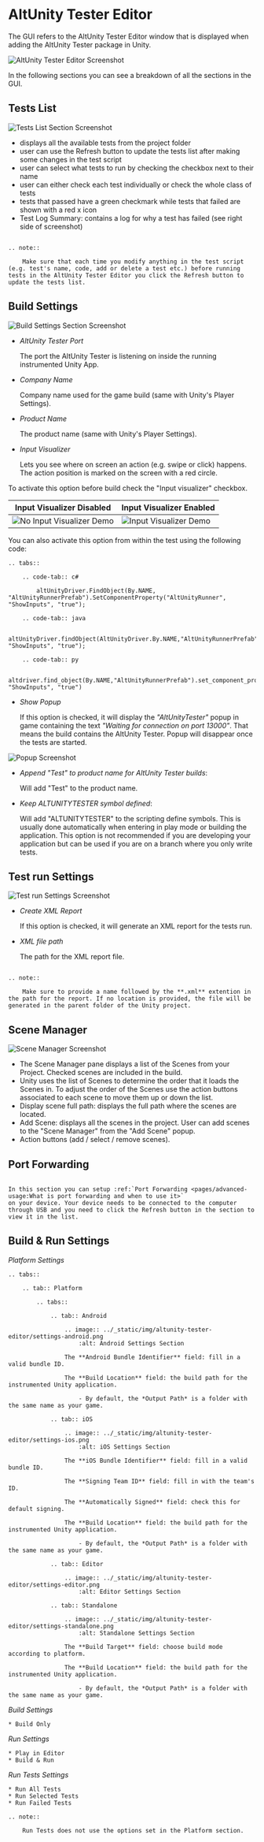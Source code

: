 # AltUnity Tester Editor

The GUI refers to the AltUnity Tester Editor window that is displayed when
adding the AltUnity Tester package in Unity.

![AltUnity Tester Editor Screenshot](../_static/img/altunity-tester-editor/editor-screenshot.png)

In the following sections you can see a breakdown of all the sections in the GUI.

## Tests List

![Tests List Section Screenshot](../_static/img/altunity-tester-editor/test-list.png)

-   displays all the available tests from the project folder
-   user can use the Refresh button to update the tests list after making some changes in the test script
-   user can select what tests to run by checking the checkbox next to their name
-   user can either check each test individually or check the whole class of tests
-   tests that passed have a green checkmark while tests that failed are shown with a red x icon
-   Test Log Summary: contains a log for why a test has failed (see right side of screenshot)

```eval_rst

.. note::

    Make sure that each time you modify anything in the test script (e.g. test's name, code, add or delete a test etc.) before running tests in the AltUnity Tester Editor you click the Refresh button to update the tests list.

```

## Build Settings

![Build Settings Section Screenshot](../_static/img/altunity-tester-editor/build-settings.png)

<!--
-   Proxy host

    Refers to the host the AltUnity Proxy is listening on.
     You can change this value and make a new game build if you want to use another host.

-   Proxy port

    Refers to the port the AltUnity Proxy is listening on.
     You can change this value and make a new game build if you want to use another port.
-->

- *AltUnity Tester Port*

    The port the AltUnity Tester is listening on inside the running instrumented Unity App.

- *Company Name*

    Company name used for the game build (same with Unity's Player Settings).

- *Product Name*

    The product name (same with Unity's Player Settings).

- *Input Visualizer*

    Lets you see where on screen an action (e.g. swipe or click) happens.
    The action position is marked on the screen with a red circle.


To activate this option before build check the "Input visualizer" checkbox.

| Input Visualizer Disabled                          | Input Visualizer Enabled                       |
| -------------------------------------------------- | ---------------------------------------------- |
| ![No Input Visualizer Demo](../_static/img/altunity-tester-editor/no-input-visualizer.gif) | ![Input Visualizer Demo](../_static/img/altunity-tester-editor/input-visualizer.gif) |

You can also activate this option from within the test using the following code:

```eval_rst
.. tabs::

    .. code-tab:: c#

        altUnityDriver.FindObject(By.NAME, "AltUnityRunnerPrefab").SetComponentProperty("AltUnityRunner", "ShowInputs", "true");

    .. code-tab:: java

        altUnityDriver.findObject(AltUnityDriver.By.NAME,"AltUnityRunnerPrefab").setComponentProperty("AltUnityRunner", "ShowInputs", "true");

    .. code-tab:: py

        altdriver.find_object(By.NAME,"AltUnityRunnerPrefab").set_component_property("AltUnityRunner", "ShowInputs", "true")

```

- *Show Popup*

    If this option is checked, it will display the *"AltUnityTester"* popup in
    game containing the text *"Waiting for connection on port 13000"*. That
    means the build contains the AltUnity Tester. Popup will disappear once the
    tests are started.

![Popup Screenshot](../_static/img/altunity-tester-editor/popup.png)

-   *Append "Test" to product name for AltUnity Tester builds*:

    Will add "Test" to the product name.

-   *Keep ALTUNITYTESTER symbol defined*:

    Will add "ALTUNITYTESTER" to the scripting define symbols. This is usually done automatically when entering in play mode or building the application. This option is not recommended if you are developing your application but can be used if you are on a branch where you only write tests.

## Test run Settings
![Test run Settings Screenshot](../_static/img/altunity-tester-editor/testrun-settings.png)

- *Create XML Report*

    If this option is checked, it will generate an XML report for the tests run.

- *XML file path*

    The path for the XML report file. 

```eval_rst

.. note::

    Make sure to provide a name followed by the **.xml** extention in the path for the report. If no location is provided, the file will be generated in the parent folder of the Unity project.

```

## Scene Manager

![Scene Manager Screenshot](../_static/img/altunity-tester-editor/scene-manager.png)

- The Scene Manager pane displays a list of the Scenes from your Project. Checked scenes are included in the build.
- Unity uses the list of Scenes to determine the order that it loads the Scenes in. To adjust the order of the Scenes use the action buttons   associated to each scene to move them up or down the list.
- Display scene full path: displays the full path where the scenes are located.
- Add Scene: displays all the scenes in the project. User can add scenes to the "Scene Manager" from the "Add Scene" popup.
- Action buttons (add / select / remove scenes).

## Port Forwarding

```eval_rst

In this section you can setup :ref:`Port Forwarding <pages/advanced-usage:What is port forwarding and when to use it>`
on your device. Your device needs to be connected to the computer through USB and you need to click the Refresh button in the section to view it in the list.

```

## Build & Run Settings

_Platform Settings_

```eval_rst
.. tabs::

    .. tab:: Platform

        .. tabs::

            .. tab:: Android

                .. image:: ../_static/img/altunity-tester-editor/settings-android.png
                    :alt: Android Settings Section

                The **Android Bundle Identifier** field: fill in a valid bundle ID.

                The **Build Location** field: the build path for the instrumented Unity application.

                    - By default, the *Output Path* is a folder with the same name as your game.

            .. tab:: iOS

                .. image:: ../_static/img/altunity-tester-editor/settings-ios.png
                    :alt: iOS Settings Section

                The **iOS Bundle Identifier** field: fill in a valid bundle ID.

                The **Signing Team ID** field: fill in with the team's ID.

                The **Automatically Signed** field: check this for default signing.

                The **Build Location** field: the build path for the instrumented Unity application.

                    - By default, the *Output Path* is a folder with the same name as your game.

            .. tab:: Editor

                .. image:: ../_static/img/altunity-tester-editor/settings-editor.png
                    :alt: Editor Settings Section

            .. tab:: Standalone

                .. image:: ../_static/img/altunity-tester-editor/settings-standalone.png
                    :alt: Standalone Settings Section

                The **Build Target** field: choose build mode according to platform.

                The **Build Location** field: the build path for the instrumented Unity application.

                    - By default, the *Output Path* is a folder with the same name as your game.

```

_Build Settings_

    * Build Only

_Run Settings_

    * Play in Editor
    * Build & Run

_Run Tests Settings_

    * Run All Tests
    * Run Selected Tests
    * Run Failed Tests


```eval_rst
.. note::

    Run Tests does not use the options set in the Platform section.

```
